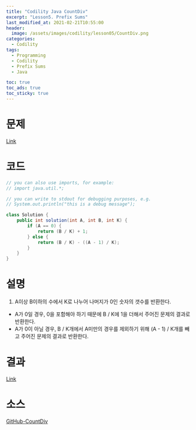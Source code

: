 ```yaml
---
title: "Codility Java CountDiv"
excerpt: "Lesson5. Prefix Sums"
last_modified_at: 2021-02-21T10:55:00
header:
  image: /assets/images/codility/lesson05/CountDiv.png
categories:
  - Codility
tags:
  - Programming
  - Codility
  - Prefix Sums
  - Java

toc: true
toc_ads: true
toc_sticky: true
---
```

# 문제
[Link](https://app.codility.com/programmers/lessons/5-prefix_sums/count_div/)

# 코드
```java
// you can also use imports, for example:
// import java.util.*;

// you can write to stdout for debugging purposes, e.g.
// System.out.println("this is a debug message");

class Solution {
    public int solution(int A, int B, int K) {
        if (A == 0) {
            return (B / K) + 1;
        } else {
            return (B / K) - ((A - 1) / K);
        }
    }
}
```

# 설명
1. A이상 B이하의 수에서 K로 나누어 나머지가 0인 숫자의 갯수를 반환한다.
- A가 0일 경우, 0을 포함해야 하기 때문에 B / K에 1을 더해서 주어진 문제의 결과로 반환한다.
- A가 0이 아닐 경우, B / K개에서 A미만의 경우를 제외하기 위해 (A - 1) / K개를 빼고 주어진 문제의 결과로 반환한다.

# 결과
[Link](https://app.codility.com/demo/results/trainingSC57UB-3PR/)

# 소스
[GitHub-CountDiv](https://github.com/GracefulSoul/Sample/blob/master/src/main/java/gracefulsoul/codility/lesson05/CountDiv.java)